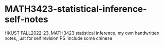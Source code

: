 # MATH3423-statistical-inference-self-notes
HKUST FALL2022-23, MATH3423 statistical inference, my own handwritten notes, just for self revision
PS: include some chinese
